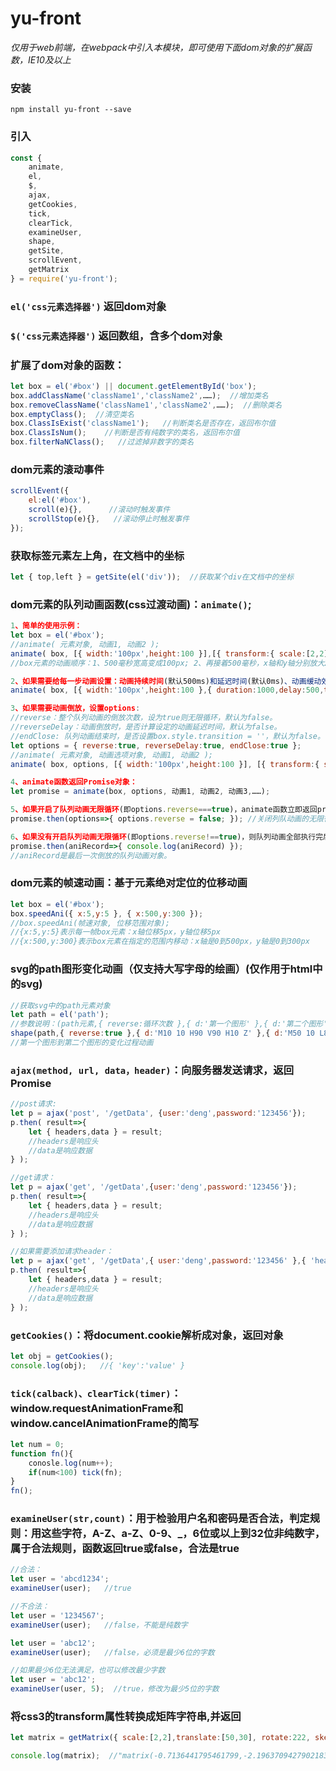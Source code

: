 # yu-front
  *仅用于web前端，在webpack中引入本模块，即可使用下面dom对象的扩展函数，IE10及以上*
  
### 安装
```
npm install yu-front --save
```
  
### 引入
```javascript
const { 
    animate, 
    el, 
    $, 
    ajax, 
    getCookies, 
    tick, 
    clearTick, 
    examineUser,
    shape, 
    getSite,
    scrollEvent,
    getMatrix
} = require('yu-front');
```

### `el('css元素选择器')` 返回dom对象

### `$('css元素选择器')` 返回数组，含多个dom对象

### 扩展了dom对象的函数：
```javascript
let box = el('#box') || document.getElementById('box');
box.addClassName('className1','className2',……);  //增加类名
box.removeClassName('className1','className2',……);  //删除类名
box.emptyClass();  //清空类名
box.ClassIsExist('className1');   //判断类名是否存在，返回布尔值
box.ClassIsNum();    //判断是否有纯数字的类名，返回布尔值
box.filterNaNClass();   //过滤掉非数字的类名
```

### dom元素的滚动事件
```javascript
scrollEvent({
    el:el('#box'),
    scroll(e){},      //滚动时触发事件
    scrollStop(e){},   //滚动停止时触发事件
});
```

### 获取标签元素左上角，在文档中的坐标
```javascript
let { top,left } = getSite(el('div'));  //获取某个div在文档中的坐标
```

### dom元素的队列动画函数(css过渡动画)：`animate()`;
```javascript
1、简单的使用示例：
let box = el('#box');
//animate( 元素对象, 动画1, 动画2 );
animate( box, [{ width:'100px',height:100 }],[{ transform:{ scale:[2,2],translate:['100%','100%'] } }] );
//box元素的动画顺序：1、500毫秒宽高变成100px; 2、再接着500毫秒，x轴和y轴分别放大2倍、偏移100%;

2、如果需要给每一步动画设置：动画持续时间(默认500ms)和延迟时间(默认0ms)、动画缓动效果(默认ease-out)，如下例：
animate( box, [{ width:'100px',height:100 },{ duration:1000,delay:500,timing:'ease-out' }], [{ transform:{ scale:[2,2],translate:['100%','100%'] } },{ duration:2000,delay:1000 }] );

3、如果需要动画倒放，设置options:
//reverse：整个队列动画的倒放次数，设为true则无限循环，默认为false。
//reverseDelay：动画倒放时，是否计算设定的动画延迟时间，默认为false。
//endClose: 队列动画结束时，是否设置box.style.transition = ''，默认为false。
let options = { reverse:true, reverseDelay:true, endClose:true };
//animate( 元素对象, 动画选项对象, 动画1, 动画2 );
animate( box, options, [{ width:'100px',height:100 }], [{ transform:{ scale:[2,2],translate:['100%','100%'] } }] );

4、animate函数返回Promise对象：
let promise = animate(box, options, 动画1, 动画2, 动画3,……);

5、如果开启了队列动画无限循环(即options.reverse===true)，animate函数立即返回promise，promise的resolve函数的参数是options对象，设置options.reverse=false可以关闭队列动画的无限循环，如下：
promise.then(options=>{ options.reverse = false; }); //关闭列队动画的无限循环

6、如果没有开启队列动画无限循环(即options.reverse!==true)，则队列动画全部执行完后，才返回promise，promise的resolve函数的参数是队列动画对象。
promise.then(aniRecord=>{ console.log(aniRecord) });
//aniRecord是最后一次倒放的队列动画对象。

```

### dom元素的帧速动画：基于元素绝对定位的位移动画
```javascript
let box = el('#box');
box.speedAni({ x:5,y:5 }, { x:500,y:300 });
//box.speedAni(帧速对象, 位移范围对象);
//{x:5,y:5}表示每一帧box元素：x轴位移5px，y轴位移5px
//{x:500,y:300}表示box元素在指定的范围内移动：x轴是0到500px，y轴是0到300px
```

### svg的path图形变化动画（仅支持大写字母的绘画）(仅作用于html中的svg)
```javascript
//获取svg中的path元素对象
let path = el('path');
//参数说明：(path元素,{ reverse:循环次数 },{ d:'第一个图形' },{ d:'第二个图形' });
shape(path,{ reverse:true },{ d:'M10 10 H90 V90 H10 Z' },{ d:'M50 10 L80 90 L10 40 L90 40 L20 90 Z' },……);
//第一个图形到第二个图形的变化过程动画
```

### `ajax(method, url, data，header)`：向服务器发送请求，返回Promise
```javascript
//post请求:
let p = ajax('post', '/getData', {user:'deng',password:'123456'});
p.then( result=>{
    let { headers,data } = result;
    //headers是响应头
    //data是响应数据
} );

//get请求：
let p = ajax('get', '/getData',{user:'deng',password:'123456'});
p.then( result=>{
    let { headers,data } = result;
    //headers是响应头
    //data是响应数据
} );

//如果需要添加请求header：
let p = ajax('get', '/getData',{ user:'deng',password:'123456' },{ 'header字段':'字段值' });
p.then( result=>{
    let { headers,data } = result;
    //headers是响应头
    //data是响应数据
} );
```
  
### `getCookies()`：将document.cookie解析成对象，返回对象
```javascript
let obj = getCookies();
console.log(obj);   //{ 'key':'value' }
```

### `tick(calback)、clearTick(timer)`：window.requestAnimationFrame和window.cancelAnimationFrame的简写
```javascript
let num = 0;
function fn(){
    conosle.log(num++);
    if(num<100) tick(fn);
}
fn();
```

### `examineUser(str,count)`：用于检验用户名和密码是否合法，判定规则：用这些字符，A-Z、a-Z、0-9、_，6位或以上到32位非纯数字，属于合法规则，函数返回true或false，合法是true
```javascript
//合法：
let user = 'abcd1234';
examineUser(user);   //true

//不合法：
let user = '1234567';
examineUser(user);   //false，不能是纯数字

let user = 'abc12';
examineUser(user);   //false，必须是最少6位的字数

//如果最少6位无法满足，也可以修改最少字数
let user = 'abc12';
examineUser(user, 5);  //true，修改为最少5位的字数
```

### 将css3的transform属性转换成矩阵字符串,并返回
```javascript
let matrix = getMatrix({ scale:[2,2],translate:[50,30], rotate:222, skew:[45,30] });

console.log(matrix);  //"matrix(-0.7136441795461799,-2.1963709427902183,-0.1480284382370718,-2.8245508636725045,100,60)"
```
